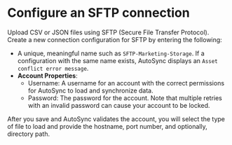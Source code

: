 # Configure an SFTP connection

Upload CSV or JSON files using SFTP \(Secure File Transfer Protocol\). Create a new connection configuration for SFTP by entering the following:

-   A unique, meaningful name such as `SFTP-Marketing-Storage`. If a configuration with the same name exists, AutoSync displays an `Asset conflict error message`.
-   **Account Properties**:
    -   Username: A username for an account with the correct permissions for AutoSync to load and synchronize data.
    -   Password: The password for the account. Note that multiple retries with an invalid password can cause your account to be locked.

After you save and AutoSync validates the account, you will select the type of file to load and provide the hostname, port number, and optionally, directory path.

